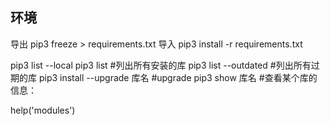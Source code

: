 ## 环境
导出 pip3 freeze > requirements.txt
导入 pip3 install -r requirements.txt

pip3 list --local
pip3 list  #列出所有安装的库
pip3 list --outdated #列出所有过期的库
pip3 install --upgrade 库名  #upgrade
pip3 show 库名      #查看某个库的信息：

help('modules')